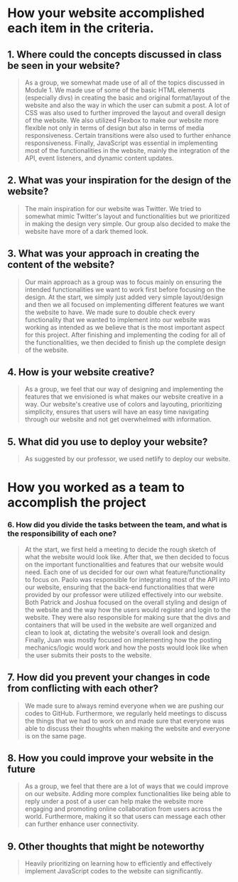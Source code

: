 # How your website accomplished each item in the criteria.
## 1. Where could the concepts discussed in class be seen in your website?
>As a group, we somewhat made use of all of the topics discussed in Module 1. We made use of some of the basic HTML elements (especially divs) in creating the basic and original format/layout of the website and also the way in which the user can submit a post. A lot of CSS was also used to further improved the layout and overall design of the website. We also utilized Flexbox to make our website more flexible not only in terms of design but also in terms of media responsiveness. Certain transitions were also used to further enhance responsiveness. Finally, JavaScript was essential in implementing most of the functionalities in the website, mainly the integration of the API, event listeners, and dynamic content updates.


## 2. What was your inspiration for the design of the website?
> The main inspiration for our website was Twitter. We tried to somewhat mimic Twitter's layout and functionalities but we prioritized in making the design very simple. Our group also decided to make the website have more of a dark themed look.

## 3. What was your approach in creating the content of the website?
> Our main approach as a group was to focus mainly on ensuring the intended functionalities we want to work first before focusing on the design. At the start, we simply just added very simple layout/design and then we all focused on implementing different features we want the website to have. We made sure to double check every functionality that we wanted to implement into our website was working as intended as we believe that is the most important aspect for this project. After finishing and implementing the coding for all of the functionalities, we then decided to finish up the complete design of the website.

## 4. How is your website creative?
> As a group, we feel that our way of designing and implementing the features that we envisioned is what makes our website creative in a way. Our website's creative use of colors and layouting, prioritizing simplicity, ensures that users will have an easy time navigating through our website and not get overwhelmed with information.

## 5. What did you use to deploy your website?
> As suggested by our professor, we used netlify to deploy our website.

# How you worked as a team to accomplish the project
### 6. How did you divide the tasks between the team, and what is the responsibility of each one?
>At the start, we first held a meeting to decide the rough sketch of what the website would look like. After that, we then decided to focus on the important functionalities and features that our website would need. Each one of us decided for our own what feature/functionality to focus on. Paolo was responsible for integrating most of the API into our website, ensuring that the back-end functionalities that were provided by our professor were utilized effectively into our website. Both Patrick and Joshua focused on the overall styling and design of the website and the way how the users would register and login to the website. They were also responsible for making sure that the divs and containers that will be used in the website are well organized and clean to look at, dictating the website's overall look and design. Finally, Juan was mostly focused on implementing how the posting mechanics/logic would work and how the posts would look like when the user submits their posts to the website. 

## 7. How did you prevent your changes in code from conflicting with each other?
> We made sure to always remind everyone when we are pushing our codes to GitHub. Furthermore, we regularly held meetings to discuss the things that we had to work on and made sure that everyone was able to discuss their thoughts when making the website and everyone is on the same page.

## 8. How you could improve your website in the future
> As a group, we feel that there are a lot of ways that we could improve on our website. Adding more complex functionalities like being able to reply under a post of a user can help make the website more engaging and promoting online collaboration from users across the world. Furthermore, making it so that users can message each other can further enhance user connectivity.

## 9. Other thoughts that might be noteworthy
> Heavily prioritizing on learning how to efficiently and effectively implement JavaScript codes to the website can significantly.